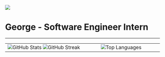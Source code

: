 ![](https://komarev.com/ghpvc/?username=GeorgeFiji&color=green)

# George - Software Engineer Intern

---

<table align="center">
<tr>
<td width="50%" align="center">
    <img src="https://github-readme-stats.vercel.app/api?username=GeorgeFiji&theme=nightowl&show_icons=true&count_private=true" alt="GitHub Stats" />
     <img src="https://streak-stats.demolab.com?user=GeorgeFiji&theme=nightowl&hide_border=true" alt="GitHub Streak" />
</td>
<td width="50%" align="center">
    <img src="https://github-readme-stats.anuraghazra1.vercel.app/api/top-langs/?username=GeorgeFiji&theme=nightowl&hide_border=false&langs_count=11" alt="Top Languages" />
</td>
</tr>
</table>
